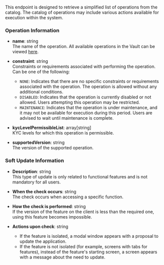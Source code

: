 This endpoint is designed to retrieve a simplified list of operations from the catalog. The catalog of operations may include various actions available for execution within the system.

### Operation Information

- **name**: string  
  The name of the operation. All available operations in the Vault can be viewed [here](https://vault-bxou.readme.io/docs/operations-and-constraints).

- **constraint**: string  
  Constraints or requirements associated with performing the operation. Can be one of the following:
  - `NONE`: Indicates that there are no specific constraints or requirements associated with the operation. The operation is allowed without any additional conditions.
  - `DISABLED`: Indicates that the operation is currently disabled or not allowed. Users attempting this operation may be restricted.
  - `MAINTENANCE`: Indicates that the operation is under maintenance, and it may not be available for execution during this period. Users are advised to wait until maintenance is complete.

- **kycLevelPermissibleList**: array[string]  
  KYC levels for which this operation is permissible.

- **supportedVersion**: string  
  The version of the supported operation.

### Soft Update Information

- **Description**: string  
  This type of update is only related to functional features and is not mandatory for all users.

- **When the check occurs**: string  
  The check occurs when accessing a specific function.

- **How the check is performed**: string  
  If the version of the feature on the client is less than the required one, using this feature becomes impossible.

- **Actions upon check**: string  
  - If the feature is isolated, a modal window appears with a proposal to update the application.
  - If the feature is not isolated (for example, screens with tabs for features), instead of the feature's starting screen, a screen appears with a message about the need to update.

